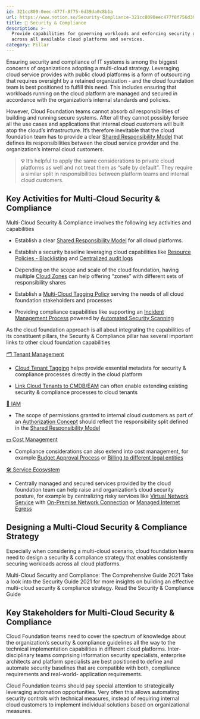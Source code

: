 ```yaml
---
id: 321cc809-0eec-477f-8f75-6d39da0c8b1a
url: https://www.notion.so/Security-Compliance-321cc8090eec477f8f756d39da0c8b1a
title: 🔖 Security & Compliance
description: >-
  Provide capabilities for governing workloads and enforcing security guidelines
  across all available cloud platforms and services.
category: Pillar
---
```


Ensuring security and compliance of IT systems is among the biggest concerns of organizations adopting a multi-cloud strategy. Leveraging cloud service provides with public cloud platforms is a form of outsourcing that requires oversight by a retained organization - and the cloud foundation team is best positioned to fulfill this need. This includes ensuring that workloads running on the cloud platform are managed and secured in accordance with the organization’s internal standards and policies.

However, Cloud Foundation teams cannot absorb *all* responsibilities of building and running secure systems. After all they cannot possibly forsee all the use cases and applications that internal cloud customers will built atop the cloud’s infrastructure. It’s therefore inevitable that the cloud foundation team has to provide a clear [Shared Responsibility Model](/maturity-model/security-and-compliance/shared-responsibility-model.md) that defines its responsibilities between the cloud service provider and the organization’s internal cloud customers. 

> **💡** It’s helpful to apply the same considerations to private cloud platforms as well and not treat them as “safe by default”. They require a similar split in responsibilities between platform teams and internal cloud customers.

## Key Activities for Multi-Cloud Security & Compliance

Multi-Cloud Security & Compliance involves the following key activities and capabilities 

- Establish a clear [Shared Responsibility Model](/maturity-model/security-and-compliance/shared-responsibility-model.md) for all cloud platforms. 

- Establish a security baseline leveraging cloud capabilities like [Resource Policies - Blacklisting](/maturity-model/security-and-compliance/resource-policies-blacklisting.md) and [Centralized audit logs](/maturity-model/security-and-compliance/centralized-audit-logs.md) 

- Depending on the scope and scale of the cloud foundation, having multiple [Cloud Zones](/maturity-model/security-and-compliance/cloud-zones.md) can help offering “zones” with different sets of responsibility shares

- Establish a [Multi-Cloud Tagging Policy](/maturity-model/security-and-compliance/multi-cloud-tagging-policy.md) serving the needs of all cloud foundation stakeholders and processes

- Providing compliance capabilities like supporting an [Incident Management Process](/maturity-model/security-and-compliance/incident-management-process.md) powered by [Automated Security Scanning](/maturity-model/security-and-compliance/automated-security-scanning.md)

As the cloud foundation approach is all about integrating the capabilities of its constituent pillars, the Security & Compliance pillar has several important links to other cloud foundation capabilities

[🗂 Tenant Management](/maturity-model/tenant-management/readme.md) 

- [Cloud Tenant Tagging](/maturity-model/security-and-compliance/cloud-tenant-tagging.md) helps provide essential metadata for security & compliance processes directly in the cloud platform

- [Link Cloud Tenants to CMDB/EAM](/maturity-model/tenant-management/link-cloud-tenants-to-cmdbeam.md) can often enable extending existing security & compliance processes to cloud tenants

[🔐 IAM](/maturity-model/iam/readme.md) 

- The scope of permissions granted to internal cloud customers as part of an [Authorization Concept](/maturity-model/iam/authorization-concept.md) should reflect the responsibility split defined in the [Shared Responsibility Model](/maturity-model/security-and-compliance/shared-responsibility-model.md)  

[💵 Cost Management](/maturity-model/cost-management/readme.md) 

- Compliance considerations can also extend into cost management, for example [Budget Approval Process](/maturity-model/cost-management/budget-approval-process.md) or [Billing to different legal entities](/maturity-model/cost-management/billing-to-different-legal-entities.md)

[🛠 Service Ecosystem](/maturity-model/service-ecosystem/readme.md) 

- Centrally managed and secured services provided by the cloud foundation team can help raise and organization’s cloud security posture, for example by centralizing risky services like [Virtual Network Service](/maturity-model/service-ecosystem/virtual-network-service.md) with [On-Premise Network Connection](/maturity-model/service-ecosystem/on-premise-network-connection.md) or [Managed Internet Egress](/maturity-model/service-ecosystem/managed-internet-egress.md) 

## Designing a Multi-Cloud Security & Compliance Strategy

Especially when considering a multi-cloud scenario, cloud foundation teams need to design a security & compliance strategy that enables consistently securing workloads across all cloud platforms. 

<!--notion-markdown-cms:raw-->
<CallToAction>
  <CtaHeader>Multi-Cloud Security and Compliance: The Comprehensive Guide 2021</CtaHeader>
  <CtaText>Take a look into the Security Guide 2021 for more insights on building an effective multi-cloud security & compliance strategy.</CtaText>
  <CtaButton class="btn-primary" url="https://www.meshcloud.io/2021/05/19/multi-cloud-security-and-compliance/">Read the Security & Compliance Guide</CtaButton>
</CallToAction>

## Key Stakeholders for Multi-Cloud Security & Compliance

Cloud Foundation teams need to cover the spectrum of knowledge about the organization’s security & compliance guidelines all the way to the technical implementation capabilities in different cloud platforms. Inter-disciplinary teams comprising information security specialists, enterprise architects and platform specialists are best positioned to define and automate security baselines that are compatible with both, compliance requirements and real-world- application requirements.

Cloud Foundation teams should pay special attention to strategically leveraging automation opportunities. Very often this allows automating security controls with technical measures, instead of requiring internal cloud customers to implement individual solutions based on organizational measures.